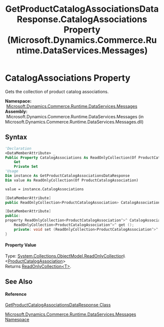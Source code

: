 ﻿---
title: GetProductCatalogAssociationsDataResponse.CatalogAssociations Property  (Microsoft.Dynamics.Commerce.Runtime.DataServices.Messages)
TOCTitle: CatalogAssociations Property
ms:assetid: P:Microsoft.Dynamics.Commerce.Runtime.DataServices.Messages.GetProductCatalogAssociationsDataResponse.CatalogAssociations
ms:mtpsurl: https://technet.microsoft.com/en-us/library/microsoft.dynamics.commerce.runtime.dataservices.messages.getproductcatalogassociationsdataresponse.catalogassociations(v=AX.60)
ms:contentKeyID: 65320215
ms.date: 05/18/2015
mtps_version: v=AX.60
f1_keywords:
- Microsoft.Dynamics.Commerce.Runtime.DataServices.Messages.GetProductCatalogAssociationsDataResponse.CatalogAssociations
dev_langs:
- CSharp
- C++
- VB
---

# CatalogAssociations Property

Gets the collection of product catalog associations.

**Namespace:**  [Microsoft.Dynamics.Commerce.Runtime.DataServices.Messages](microsoft-dynamics-commerce-runtime-dataservices-messages-namespace.md)  
**Assembly:**  Microsoft.Dynamics.Commerce.Runtime.DataServices.Messages (in Microsoft.Dynamics.Commerce.Runtime.DataServices.Messages.dll)

## Syntax

``` vb
'Declaration
<DataMemberAttribute> _
Public Property CatalogAssociations As ReadOnlyCollection(Of ProductCatalogAssociation)
    Get
    Private Set
'Usage
Dim instance As GetProductCatalogAssociationsDataResponse
Dim value As ReadOnlyCollection(Of ProductCatalogAssociation)

value = instance.CatalogAssociations
```

``` csharp
[DataMemberAttribute]
public ReadOnlyCollection<ProductCatalogAssociation> CatalogAssociations { get; private set; }
```

``` c++
[DataMemberAttribute]
public:
property ReadOnlyCollection<ProductCatalogAssociation^>^ CatalogAssociations {
    ReadOnlyCollection<ProductCatalogAssociation^>^ get ();
    private: void set (ReadOnlyCollection<ProductCatalogAssociation^>^ value);
}
```

#### Property Value

Type: [System.Collections.ObjectModel.ReadOnlyCollection](https://technet.microsoft.com/en-us/library/ms132474\(v=ax.60\))\<[ProductCatalogAssociation](productcatalogassociation-class-microsoft-dynamics-commerce-runtime-datamodel.md)\>  
Returns [ReadOnlyCollection\<T\>](https://technet.microsoft.com/en-us/library/ms132474\(v=ax.60\)).  

## See Also

#### Reference

[GetProductCatalogAssociationsDataResponse Class](getproductcatalogassociationsdataresponse-class-microsoft-dynamics-commerce-runtime-dataservices-messages.md)

[Microsoft.Dynamics.Commerce.Runtime.DataServices.Messages Namespace](microsoft-dynamics-commerce-runtime-dataservices-messages-namespace.md)

